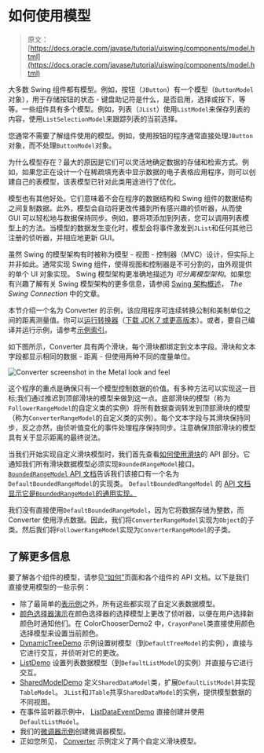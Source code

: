 # 如何使用模型

> 原文： [https://docs.oracle.com/javase/tutorial/uiswing/components/model.html](https://docs.oracle.com/javase/tutorial/uiswing/components/model.html)

大多数 Swing 组件都有模型。例如，按钮（`JButton`）有一个模型（`ButtonModel`对象），用于存储按钮的状态 - 键盘助记符是什么，是否启用，选择或按下，等等。一些组件具有多个模型。例如，列表（`JList`）使用`ListModel`来保存列表的内容，使用`ListSelectionModel`来跟踪列表的当前选择。

您通常不需要了解组件使用的模型。例如，使用按钮的程序通常直接处理`JButton`对象，而不处理`ButtonModel`对象。

为什么模型存在？最大的原因是它们可以灵活地确定数据的存储和检索方式。例如，如果您正在设计一个在稀疏填充表中显示数据的电子表格应用程序，则可以创建自己的表模型，该表模型已针对此类用途进行了优化。

模型也有其他好处。它们意味着不会在程序的数据结构和 Swing 组件的数据结构之间复制数据。此外，模型会自动将更改传播到所有感兴趣的侦听器，从而使 GUI 可以轻松地与数据保持同步。例如，要将项添加到列表，您可以调用列表模型上的方法。当模型的数据发生变化时，模型会将事件激发到`JList`和任何其他已注册的侦听器，并相应地更新 GUI。

虽然 Swing 的模型架构有时被称为模型 - 视图 - 控制器（MVC）设计，但实际上并非如此。通常实现 Swing 组件，使得视图和控制器是不可分割的，由外观提供的单个 UI 对象实现。 Swing 模型架构更准确地描述为 _可分离模型架构_。如果您有兴趣了解有关 Swing 模型架构的更多信息，请参阅 [Swing 架构概述](http://www.oracle.com/technetwork/java/architecture-142923.html)， _The Swing Connection_ 中的文章。

本节介绍一个名为 Converter 的示例，该应用程序可连续转换公制和美制单位之间的距离测量值。你可以[运行转换器](https://docs.oracle.com/javase/tutorialJWS/samples/uiswing/ConverterProject/Converter.jnlp)（[下载 JDK 7 或更高版本](http://www.oracle.com/technetwork/java/javase/downloads/index.html)）。或者，要自己编译并运行示例，请参考[示例索引](../examples/components/index.html#Converter)。

如下图所示，Converter 具有两个滑块，每个滑块都绑定到文本字段。滑块和文本字段都显示相同的数据 - 距离 - 但使用两种不同的度量单位。

![Converter screenshot in the Metal look and feel](img/94f6458d5ed6bedaf2e380fdf4430b56.jpg)

这个程序的重点是确保只有一个模型控制数据的价值。有多种方法可以实现这一目标;我们通过推迟到顶部滑块的模型来做到这一点。底部滑块的模型（称为`FollowerRangeModel`的自定义类的实例）将所有数据查询转发到顶部滑块的模型（称为`ConverterRangeModel`的自定义类的实例）。每个文本字段与其滑块保持同步，反之亦然，由侦听值变化的事件处理程序保持同步。注意确保顶部滑块的模型具有关于显示距离的最终说法。

当我们开始实现自定义滑块模型时，我们首先查看[如何使用滑块](../components/slider.html)的 API 部分。它通知我们所有滑块数据模型必须实现`BoundedRangeModel`接口。 [`BoundedRangeModel` API 文档](https://docs.oracle.com/javase/8/docs/api/javax/swing/BoundedRangeModel.html)告诉我们该接口有一个名为`DefaultBoundedRangeModel`的实现类。 `DefaultBoundedRangeModel` 的 [API 文档显示它是`BoundedRangeModel`的通用实现。](https://docs.oracle.com/javase/8/docs/api/javax/swing/DefaultBoundedRangeModel.html)

我们没有直接使用`DefaultBoundedRangeModel`，因为它将数据存储为整数，而 Converter 使用浮点数据。因此，我们将`ConverterRangeModel`实现为`Object`的子类。然后我们将`FollowerRangeModel`实现为`ConverterRangeModel`的子类。

## 了解更多信息

要了解各个组件的模型，请参见[“如何”](componentlist.html)页面和各个组件的 API 文档。以下是我们直接使用模型的一些示例：

*   除了最简单的[表示例](table.html#eg)之外，所有这些都实现了自定义表数据模型。
*   [颜色选择器演示](colorchooser.html#eg)在颜色选择器的选择模型上更改了侦听器，以便在用户选择新颜色时通知他们。在 ColorChooserDemo2 中，`CrayonPanel`类直接使用颜色选择模型来设置当前颜色。
*   [DynamicTreeDemo](../examples/components/index.html#DynamicTreeDemo) 示例设置树模型（到`DefaultTreeModel`的实例），直接与它进行交互，并侦听对它的更改。
*   [ListDemo](../examples/components/index.html#ListDemo) 设置列表数据模型（到`DefaultListModel`的实例）并直接与它进行交互。
*   [SharedModelDemo](../examples/components/index.html#SharedModelDemo) 定义`SharedDataModel`类，扩展`DefaultListModel`并实现`TableModel`。 `JList`和`JTable`共享`SharedDataModel`的实例，提供模型数据的不同视图。
*   在事件监听器示例中， [ListDataEventDemo](../events/../examples/events/index.html#ListDataEventDemo) 直接创建并使用`DefaultListModel`。
*   我们的[微调器示例](spinner.html#eg)创建微调器模型。
*   正如您所见， [Converter](../examples/components/index.html#Converter) 示例定义了两个自定义滑块模型。